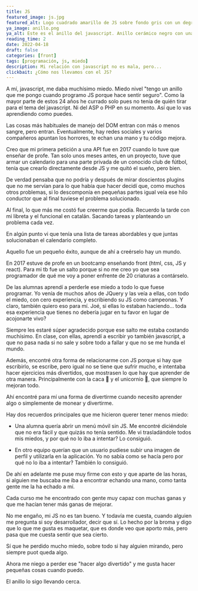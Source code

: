 ```yaml
---
title: JS
featured_image: js.jpg
featured_alt: Logo cuadrado amarillo de JS sobre fondo gris con un degradado de diseñador.
ya_image: anillo.png
ya_alt: Este es el anillo del javascript. Anillo cerámico negro con una línea blanca en el centro.
reading_time: 2
date: 2022-04-18
draft: false
categories: [front]
tags: [programación, js, miedo]
description: Mi relación con javascript no es mala, pero...
clickbait: ¿Cómo nos llevamos con el JS?
---
```


A mí, javascript, me daba muchísimo miedo. Miedo nivel "tengo un anillo que me pongo cuando programo JS porque hace sentir seguro".
Como la mayor parte de estos 24 años he currado solo pues no tenía de quién tirar para el tema del javascript. Ni del ASP o PHP en su momento. Así que lo vas aprendiendo como puedes.

Las cosas más habituales de manejo del DOM entran con más o menos sangre, pero entran. Eventualmente, hay redes sociales y varios compañeros apuntan los horrores, te echan una mano y tu código mejora.

Creo que mi primera petición a una API fue en 2017 cuando lo tuve que enseñar de profe. Tan solo unos meses antes, en un proyecto, tuve que armar un calendario para una parte privada de un conocido club de fútbol, tenía que crearlo directamente desde JS y me quitó el sueño, pero bien.

De verdad pensaba que no podría y después de mirar doscientos plugins que no me servían para lo que había que hacer decidí que, como muchos otros problemas, si lo descomponía en pequeñas partes igual veía ese hilo conductor que al final tuviese el problema solucionado.

Al final, lo que más me costó fue creerme que podía. Recuerdo la tarde con mi libreta y el funcional en catalán. Sacando tareas y planteando un problema cada vez.

En algún punto vi que tenía una lista de tareas abordables y que juntas solucionaban el calendario completo.

Aquello fue un pequeño éxito, aunque de ahí a creérselo hay un mundo.

En 2017 estuve de profe en un bootcamp enseñando front (html, css, JS y react). Para mi tb fue un salto porque si no me creo yo que sea programador de qué me voy a poner enfrente de 20 criaturas a contárselo.

De las alumnas aprendí a perderle ese miedo a todo lo que fuese programar. Yo venía de muchos años de JQuery y las veía a ellas, con todo el miedo, con cero experiencia, y escribiendo su JS como campeonas. Y claro, también quiero eso para mí. Joé, si ellas lo estaban haciendo… toda esa experiencia que tienes no debería jugar en tu favor en lugar de acojonarte vivo?

Siempre les estaré súper agradecido porque ese salto me estaba costando muchísimo. En clase, con ellas, aprendí a escribir yo también javascript, a que no pasa nada si no sale y sobre todo a fallar y que no se me hunda el mundo.

Además, encontré otra forma de relacionarme con JS porque si hay que escribirlo, se escribe, pero igual no se tiene que sufrir mucho, e intentaba hacer ejercicios más divertidos, que mostrasen lo que hay que aprender de otra manera. Principalmente con la caca 💩 y el unicornio 🦄, que siempre lo mejoran todo.

Ahí encontré para mí una forma de divertirme cuando necesito aprender algo o simplemente de monear y divertirme.

Hay dos recuerdos principales que me hicieron querer tener menos miedo:

- Una alumna quería abrir un menú móvil sin JS. Me encontré diciéndole que no era fácil y que quizás no tenía sentido. Me vi trasladándole todos mis miedos, y por qué no lo iba a intentar? Lo consiguió.

- En otro equipo querían que un usuario pudiese subir una imagen de perfil y utilizarla en la aplicación. Yo no sabía como se hacía pero por qué no lo iba a intentar? También lo consiguió.

De ahí en adelante me puse muy firme con esto y que aparte de las horas, si alguien me buscaba me iba a encontrar echando una mano, como tanta gente me la ha echado a mí.

Cada curso me he encontrado con gente muy capaz con muchas ganas y que me hacían tener más ganas de mejorar.

No me engaño, mi JS no es tan bueno. Y todavía me cuesta, cuando alguien me pregunta si soy desarrollador, decir que sí. Lo hecho por la broma y digo que lo que me gusta es maquetar, que es donde veo que aporto más, pero pasa que me cuesta sentir que sea cierto.

Sí que he perdido mucho miedo, sobre todo si hay alguien mirando, pero siempre puot queda algo.

Ahora me niego a perder ese "hacer algo divertido" y me gusta hacer pequeñas cosas cuando puedo.

El anillo lo sigo llevando cerca.
